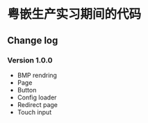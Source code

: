 # 粤嵌生产实习期间的代码

## Change log

### Version 1.0.0
* BMP rendring
* Page
* Button
* Config loader
* Redirect page
* Touch input